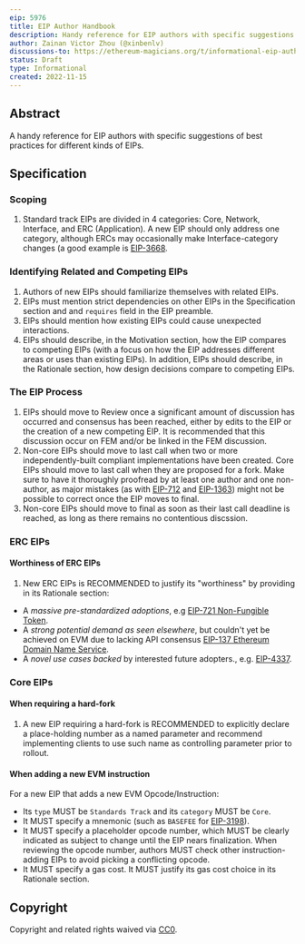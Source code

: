 ```yaml
---
eip: 5976
title: EIP Author Handbook
description: Handy reference for EIP authors with specific suggestions of best practice
author: Zainan Victor Zhou (@xinbenlv)
discussions-to: https://ethereum-magicians.org/t/informational-eip-author-handbook/11754
status: Draft
type: Informational
created: 2022-11-15
---
```


## Abstract

A handy reference for EIP authors with specific suggestions of best practices for different kinds of EIPs.

## Specification

### Scoping

1. Standard track EIPs are divided in 4 categories: Core, Network, Interface, and ERC (Application). A new EIP should only address one category, although ERCs may occasionally make Interface-category changes (a good example is [EIP-3668](./eip-3668.md).

### Identifying Related and Competing EIPs

1. Authors of new EIPs should familiarize themselves with related EIPs.
2. EIPs must mention strict dependencies on other EIPs in the Specification section and and `requires` field in the EIP preamble.
3. EIPs should mention how existing EIPs could cause unexpected interactions.
4. EIPs should describe, in the Motivation section, how the EIP compares to competing EIPs (with a focus on how the EIP addresses different areas or uses than existing EIPs). In addition, EIPs should describe, in the Rationale section, how design decisions compare to competing EIPs.

### The EIP Process

1. EIPs should move to Review once a significant amount of discussion has occurred and consensus has been reached, either by edits to the EIP or the creation of a new competing EIP. It is recommended that this discussion occur on FEM and/or be linked in the FEM discussion.
2. Non-core EIPs should move to last call when two or more independently-built compliant implementations have been created. Core EIPs should move to last call when they are proposed for a fork. Make sure to have it thoroughly proofread by at least one author and one non-author, as major mistakes (as with [EIP-712](./eip-712.md) and [EIP-1363](./eip-1363.md)) might not be possible to correct once the EIP moves to final.
3. Non-core EIPs should move to final as soon as their last call deadline is reached, as long as there remains no contentious discssion.

### ERC EIPs

#### Worthiness of ERC EIPs

1. New ERC EIPs is RECOMMENDED to justify its "worthiness" by providing in its Rationale section:

- A _massive pre-standardized adoptions_, e.g [EIP-721 Non-Fungible Token](./eip-721.md).
- A _strong potential demand as seen elsewhere_, but couldn't yet be achieved on EVM due to lacking API consensus [EIP-137 Ethereum Domain Name Service](./eip-137.md).
- A _novel use cases backed_ by interested future adopters., e.g. [EIP-4337](./eip-4337.md).

### Core EIPs

#### When requiring a hard-fork

1. A new EIP requiring a hard-fork is RECOMMENDED to explicitly declare a place-holding number as a named parameter and recommend implementing clients to use such name as controlling parameter prior to rollout.

#### When adding a new EVM instruction

For a new EIP that adds a new EVM Opcode/Instruction:


- Its `type` MUST be `Standards Track` and its `category` MUST be `Core`.
- It MUST specify a mnemonic (such as `BASEFEE` for [EIP-3198](./eip-3198.md)).
- It MUST specify a placeholder opcode number, which MUST be clearly indicated as subject to change until the EIP nears finalization. When reviewing the opcode number, authors MUST check other instruction-adding EIPs to avoid picking a conflicting opcode.
- It MUST specify a gas cost. It MUST justify its gas cost choice in its Rationale section.

## Copyright

Copyright and related rights waived via [CC0](../LICENSE.md).
